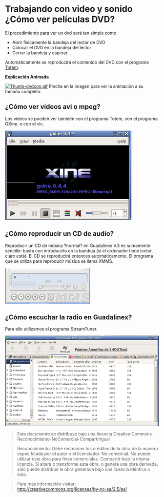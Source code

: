 # Trabajando con video y sonido ¿Cómo ver películas DVD?

El procedimiento para ver un dvd será tan simple como

* Abrir físicamente la bandeja del lector de DVD
* Colocar el DVD en la bandeja del lector
* Cerrar la bandeja y esperar.

Automáticamente se reproducirá el contenido del DVD con el programa [Totem](http://es.wikipedia.org/wiki/Totem).

**Explicación Animada**

[![Thumb-dvdcon.gif](http://www.guadalinex.org/guadapedia/images/6/6e/Thumb-dvdcon.gif)](http://www.guadalinex.org/guadapedia/images/3/3f/Dvdcon.gif "http://www.guadalinex.org/guadapedia/images/3/3f/Dvdcon.gif")  Pincha en la imagen para ver la animación a su tamaño completo.

## ¿Cómo ver vídeos avi o mpeg?

Los vídeos se pueden ver también con el programa Totem, con el programa GXine, o con el vlc.

![xine](../img/xine.jpg "xine")

## ¿Cómo reproducir un CD de audio?

Reproducir un CD de música ?normal? en Guadalinex V.3 es sumamente sencillo: basta con introducirlo en la bandeja (si el ordenador tiene lector, claro está). El CD se reproducirá entonces automáticamente. El programa que se utiliza para reproducir música se llama XMMS.

![xmms](../img/xmms.jpg "xmms")

## ¿Cómo escuchar la radio en Guadalinex?

Para ello utilizamos el programa StreamTuner.

![radio](../img/radio.jpg "radio")



> Este documento se distribuye bajo una licencia Creative Commons Reconocimiento-NoComercial-CompartirIgual

> Reconocimiento. Debe reconocer los créditos de la obra de la manera especificada por el autor o el licenciador.
> No comercial. No puede utilizar esta obra para fines comerciales.
> Compartir bajo la misma licencia. Si altera o transforma esta obra, o genera una obra derivada, sólo puede distribuir la obra generada bajo una licencia idéntica a ésta.


> Para más información visitar: http://creativecommons.org/licenses/by-nc-sa/2.5/es/